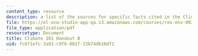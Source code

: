 ```yaml
---
content_type: resource
description: a list of the sources for specific facts cited in the Climate 101 presentation
file: https://ol-ocw-studio-app-qa.s3.amazonaws.com/courses/res-env-003-earthdnas-climate-101-fall-2019/fc6f1efc3a91c9f6801f23b74db16df1_CC_Handout_B.pdf
file_type: application/pdf
resourcetype: Document
title: Climate 101 Handout B
uid: fc6f1efc-3a91-c9f6-801f-23b74db16df1
---
```

